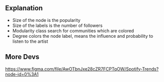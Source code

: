 ## Explanation

* Size of the node is the popularity
* Size of the labels is the number of followers
* Modularity class search for communities which are colored
* Degree colors the node label, means the influence and probability to listen to the artist

## More Devs

https://www.figma.com/file/AwOTbnJxe28cZR7FCPTqOW/Spotify-Trends?node-id=0%3A1